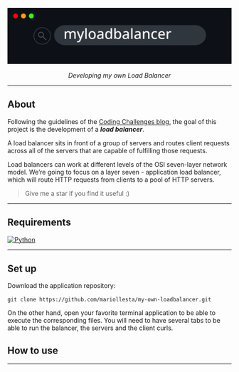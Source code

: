 ![](./images/myloadbalancer.png)

<p align="center">
<em>Developing my own Load Balancer</em>
</p>



---

## About

Following the guidelines of the [Coding Challenges blog](https://codingchallenges.fyi/challenges/challenge-load-balancer), the goal of this project is the development of a **_load balancer_**.

A load balancer sits in front of a group of servers and routes client requests across all of the servers that are capable of fulfilling those requests.

Load balancers can work at different levels of the OSI seven-layer network model. We’re going to focus on a layer seven - application load balancer, which will route HTTP requests from clients to a pool of HTTP servers.


> Give me a star if you find it useful :)

---

## Requirements

[![Python](https://img.shields.io/badge/Python-3.12+-3776AB?style=for-the-badge&logo=python&logoColor=white&labelColor=101010)](https://python.org)


---

## Set up

Download the application repository:

```terminal
git clone https://github.com/mariollesta/my-own-loadbalancer.git
```
On the other hand, open your favorite terminal application to be able to execute the corresponding files. You will need to have several tabs to be able to run the balancer, the servers and the client curls.

## How to use


---
